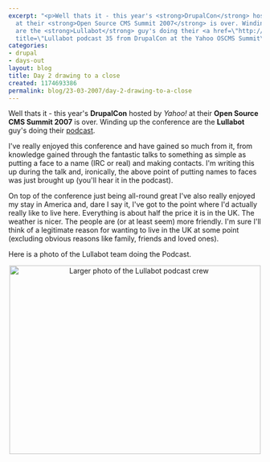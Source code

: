 ```yaml
---
excerpt: "<p>Well thats it - this year's <strong>DrupalCon</strong> hosted by <em>Yahoo!</em>
  at their <strong>Open Source CMS Summit 2007</strong> is over. Winding up the conference
  are the <strong>Lullabot</strong> guy's doing their <a href=\"http://www.lullabot.com/audiocast/drupal_podcast_no_35_live_from_yahoo\"
  title=\"Lullabot podcast 35 from DrupalCon at the Yahoo OSCMS Summit\">podcast</a>.</p>\r\n"
categories:
- drupal
- days-out
layout: blog
title: Day 2 drawing to a close
created: 1174693386
permalink: blog/23-03-2007/day-2-drawing-to-a-close
---
```

<p>Well thats it - this year's <strong>DrupalCon</strong> hosted by <em>Yahoo!</em> at their <strong>Open Source CMS Summit 2007</strong> is over. Winding up the conference are the <strong>Lullabot</strong> guy's doing their <a href="http://www.lullabot.com/audiocast/drupal_podcast_no_35_live_from_yahoo" title="Lullabot podcast 35 from DrupalCon at the Yahoo OSCMS Summit">podcast</a>.</p>
<!--break-->
<p>I've really enjoyed this conference and have gained so much from it, from knowledge gained through the fantastic talks to something as simple as putting a face to a name (IRC or real) and making contacts. I'm writing this up during the talk and, ironically, the above point of putting names to faces was just brought up (you'll hear it in the podcast).</p>
<p>On top of the conference just being all-round great I've also really enjoyed my stay in America and, dare I say it, I've got to the point where I'd actually really like to live here. Everything is about half the price it is in the UK. The weather is nicer. The people are (or at least seem) more friendly. I'm sure I'll think of a legitimate reason for wanting to live in the UK at some point (excluding obvious reasons like family, friends and loved ones).</p>
<p>Here is a photo of the Lullabot team doing the Podcast.</p>
<p align="center"><img width="500" height="375" alt="Larger photo of the Lullabot podcast crew" src="http://farm1.static.flickr.com/154/431857670_c012f3f02e.jpg" /></p>
